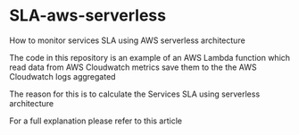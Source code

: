 # SLA-aws-serverless
How to monitor services SLA using AWS serverless architecture 

The code in this repository is an example of an AWS Lambda function which read data from AWS Cloudwatch metrics save them to the the AWS Cloudwatch logs aggregated

The reason for this is to calculate the Services SLA using serverless architecture 

For a full explanation please refer to this article 



